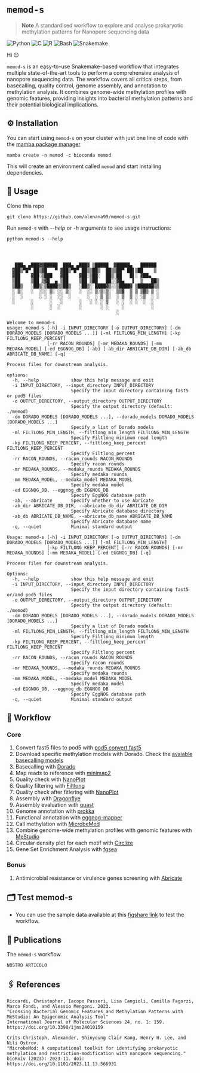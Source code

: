 # `memod-s`

> **Note**
> A standardised workflow to explore and analyse prokaryotic methylation patterns for Nanopore sequencing data

![Python](https://img.shields.io/badge/python-3670A0?style=for-the-badge&logo=python&logoColor=ffdd54) ![C](https://img.shields.io/badge/c-%2300599C.svg?style=for-the-badge&logo=c&logoColor=white) ![R](https://img.shields.io/badge/r-%23276DC3.svg?style=for-the-badge&logo=r&logoColor=white) ![Bash](https://img.shields.io/badge/bash-%234EAA25.svg?style=for-the-badge&logo=gnu-bash&logoColor=white) ![Snakemake](https://img.shields.io/badge/Snakemake-svg?style=for-the-badge&logo=c&logoColor=white) 


Hi :blush:

`memod-s` is an easy-to-use Snakemake-based workflow that integrates multiple state-of-the-art tools to perform a comprehensive analysis of nanopore sequencing data.
The workflow covers all critical steps, from basecalling, quality control, genome assembly, and annotation to methylation analysis.
It combines genome-wide methylation profiles with genomic features, providing insights into bacterial methylation patterns and their potential biological implications.

## ⚙️ Installation

You can start using `memod-s` on your cluster with just one line of code with the [mamba package manager](https://github.com/mamba-org/mamba)

```
mamba create -n memod -c bioconda memod
```

This will create an environment called `memod` and start installing dependencies.

## 🔧 Usage

Clone this repo

```
git clone https://github.com/alenana99/memod-s.git
```

Run `memod-s` with *--help* or *-h* arguments to see usage instructions:

```
python memod-s --help
```
```



   ███▄ ▄███▓▓█████  ███▄ ▄███▓ ▒█████  ▓█████▄   ██████
  ▓██▒▀█▀ ██▒▓█   ▀ ▓██▒▀█▀ ██▒▒██▒  ██▒▒██▀ ██▌▒██    ▒
  ▓██    ▓██░▒███   ▓██    ▓██░▒██░  ██▒░██   █▌░ ▓██▄
  ▒██    ▒██ ▒▓█  ▄ ▒██    ▒██ ▒██   ██░░▓█▄   ▌  ▒   ██▒
  ▒██▒   ░██▒░▒████▒▒██▒   ░██▒░ ████▓▒░░▒████▓ ▒██████▒▒
  ░ ▒░   ░  ░░░ ▒░ ░░ ▒░   ░  ░░ ▒░▒░▒░  ▒▒▓  ▒ ▒ ▒▓▒ ▒ ░
  ░  ░      ░ ░ ░  ░░  ░      ░  ░ ▒ ▒░  ░ ▒  ▒ ░ ░▒  ░ ░
  ░      ░      ░   ░      ░   ░ ░ ░ ▒   ░ ░  ░ ░  ░  ░
         ░      ░  ░       ░       ░ ░     ░          ░
                                         ░

Welcome to memod-s
usage: memod-s [-h] -i INPUT_DIRECTORY [-o OUTPUT_DIRECTORY] [-dm DORADO_MODELS [DORADO_MODELS ...]] [-ml FILTLONG_MIN_LENGTH] [-kp FILTLONG_KEEP_PERCENT]
               [-rr RACON_ROUNDS] [-mr MEDAKA_ROUNDS] [-mm MEDAKA_MODEL] [-ed EGGNOG_DB] [-ab] [-ab_dir ABRICATE_DB_DIR] [-ab_db ABRICATE_DB_NAME] [-q]

Process files for downstream analysis.

options:
  -h, --help            show this help message and exit
  -i INPUT_DIRECTORY, --input_directory INPUT_DIRECTORY
                        Specify the input directory containing fast5 or pod5 files
  -o OUTPUT_DIRECTORY, --output_directory OUTPUT_DIRECTORY
                        Specify the output directory (default: ./memod)
  -dm DORADO_MODELS [DORADO_MODELS ...], --dorado_models DORADO_MODELS [DORADO_MODELS ...]
                        Specify a list of Dorado models
  -ml FILTLONG_MIN_LENGTH, --filtlong_min_length FILTLONG_MIN_LENGTH
                        Specify Filtlong minimum read length
  -kp FILTLONG_KEEP_PERCENT, --filtlong_keep_percent FILTLONG_KEEP_PERCENT
                        Specify Filtlong percent
  -rr RACON_ROUNDS, --racon_rounds RACON_ROUNDS
                        Specify racon rounds
  -mr MEDAKA_ROUNDS, --medaka_rounds MEDAKA_ROUNDS
                        Specify medaka rounds
  -mm MEDAKA_MODEL, --medaka_model MEDAKA_MODEL
                        Specify medaka model
  -ed EGGNOG_DB, --eggnog_db EGGNOG_DB
                        Specify EggNOG database path
  -ab, --abricate       Specify whether to use Abricate
  -ab_dir ABRICATE_DB_DIR, --abricate_db_dir ABRICATE_DB_DIR
                        Specify Abricate database directory
  -ab_db ABRICATE_DB_NAME, --abricate_db_name ABRICATE_DB_NAME
                        Specify Abricate database name
  -q, --quiet           Minimal standard output

Usage: memod-s [-h] -i INPUT_DIRECTORY [-o OUTPUT_DIRECTORY] [-dm DORADO_MODELS [DORADO_MODELS ...]] [-ml FILTLONG_MIN_LENGTH]
               [-kp FILTLONG_KEEP_PERCENT] [-rr RACON_ROUNDS] [-mr MEDAKA_ROUNDS] [-mm MEDAKA_MODEL] [-ed EGGNOG_DB] [-q]

Process files for downstream analysis.

Options:
  -h, --help            show this help message and exit
  -i INPUT_DIRECTORY, --input_directory INPUT_DIRECTORY
                        Specify the input directory containing fast5 or/and pod5 files
  -o OUTPUT_DIRECTORY, --output_directory OUTPUT_DIRECTORY
                        Specify the output directory (default: ./memod)
  -dm DORADO_MODELS [DORADO_MODELS ...], --dorado_models DORADO_MODELS [DORADO_MODELS ...]
                        Specify a list of Dorado models
  -ml FILTLONG_MIN_LENGTH, --filtlong_min_length FILTLONG_MIN_LENGTH
                        Specify Filtlong minimum length
  -kp FILTLONG_KEEP_PERCENT, --filtlong_keep_percent FILTLONG_KEEP_PERCENT
                        Specify Filtlong percent
  -rr RACON_ROUNDS, --racon_rounds RACON_ROUNDS
                        Specify racon rounds
  -mr MEDAKA_ROUNDS, --medaka_rounds MEDAKA_ROUNDS
                        Specify medaka rounds
  -mm MEDAKA_MODEL, --medaka_model MEDAKA_MODEL
                        Specify medaka model
  -ed EGGNOG_DB, --eggnog_db EGGNOG_DB
                        Specify EggNOG database path
  -q, --quiet           Minimal standard output

```

## 🐍 Workflow

### Core

1. Convert fast5 files to pod5 with [pod5 convert fast5](https://pod5-file-format.readthedocs.io/en/latest/docs/tools.html#pod5-convert-fast5)
2. Download specific methylation models with Dorado. Check the [avaiable basecalling models](https://github.com/nanoporetech/dorado?tab=readme-ov-file#available-basecalling-models)
3. Basecalling with [Dorado](https://github.com/nanoporetech/dorado)
4. Map reads to reference with [minimap2](https://github.com/lh3/minimap2)
5. Quality check with [NanoPlot](https://github.com/wdecoster/NanoPlot)
6. Quality filtering with [Filtlong](https://github.com/rrwick/Filtlong)
7. Quality check after fitlering with [NanoPlot](https://github.com/wdecoster/NanoPlot)
8. Assembly with [Dragonflye](https://github.com/rpetit3/dragonflye)
9. Assembly evaluation with [quast](https://github.com/ablab/quast)
10. Genome annotation with [prokka](https://github.com/tseemann/prokka)
11. Functional annotation with [eggnog-mapper](https://github.com/eggnogdb/eggnog-mapper)
12. Call methylation with [MicrobeMod](https://github.com/cultivarium/MicrobeMod)
13. Combine genome-wide methylation profiles with genomic features with [MeStudio](https://github.com/combogenomics/MeStudio) 
14. Circular density plot for each motif with [Circlize](https://github.com/jokergoo/circlize)
15. Gene Set Enrichment Analysis with [fgsea](https://github.com/alserglab/fgsea)

### Bonus

1.  Antimicrobial resistance or virulence genes screening with [Abricate](https://github.com/tseemann/abricate)

## 🗂️ Test memod-s

* You can use the sample data available at this [figshare link](https://figshare.com/account/items/28429985/edit) to test the workflow.


## 📄 Publications

The `memod-s` workflow 

```
NOSTRO ARTICOLO
```
## 🖇️ References
```
Riccardi, Christopher, Iacopo Passeri, Lisa Cangioli, Camilla Fagorzi, Marco Fondi, and Alessio Mengoni. 2023.
"Crossing Bacterial Genomic Features and Methylation Patterns with MeStudio: An Epigenomic Analysis Tool"
International Journal of Molecular Sciences 24, no. 1: 159.
https://doi.org/10.3390/ijms24010159

Crits-Christoph, Alexander, Shinyoung Clair Kang, Henry H. Lee, and Nili Ostrov.
"MicrobeMod: A computational toolkit for identifying prokaryotic methylation and restriction-modification with nanopore sequencing."
bioRxiv (2023): 2023-11. doi: https://doi.org/10.1101/2023.11.13.566931
```
